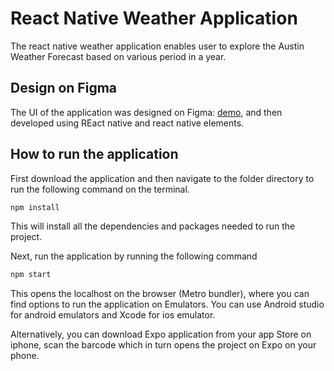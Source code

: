 # React Native Weather Application

The react native weather application enables user to explore the Austin Weather Forecast based on various period in a year.

## Design on Figma

The UI of the application was designed on Figma: [demo](https://www.figma.com/proto/XQ4guDnryNxtibTy4g1G2s/Austin-Weather-App?node-id=1%3A23&scaling=scale-down), and then developed using REact native and react native elements.

## How to run the application

First download the application and then navigate to the folder directory to run the following command on the terminal.

```bash
npm install
```

This will install all the dependencies and packages needed to run the project.

Next, run the application by running the following command

```bash
npm start
```

This opens the localhost on the browser (Metro bundler), where you can find options to run the application on Emulators. 
You can use Android studio for android emulators and Xcode for ios emulator.

Alternatively, you can download Expo application from your app Store on iphone, scan the barcode which in turn opens the project on Expo on your phone.
